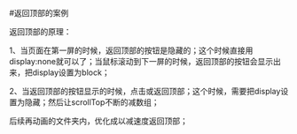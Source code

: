 #返回顶部的案例

返回顶部的原理：

1、当页面在第一屏的时候，返回顶部的按钮是隐藏的；这个时候直接用display:none就可以了；当鼠标滚动到下一屏的时候，返回顶部的按钮会显示出来，把display设置为block；

2、当返回顶部的按钮显示的时候，点击或返回顶部；这个时候，需要把display设置为隐藏；然后让scrollTop不断的减数组；

后续再动画的文件夹内，优化成以减速度返回顶部；